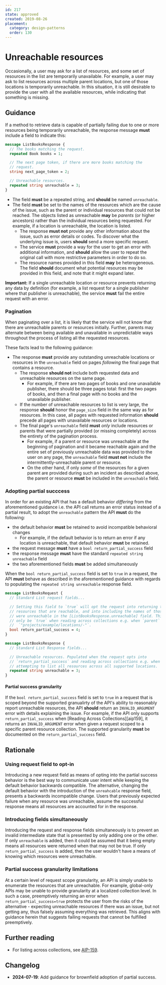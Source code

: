 ```yaml
---
id: 217
state: approved
created: 2019-08-26
placement:
  category: design-patterns
  order: 130
---
```


# Unreachable resources

Occasionally, a user may ask for a list of resources, and some set of resources
in the list are temporarily unavailable. For example, a user may ask to list
resources across multiple parent locations, but one of those locations is
temporarily unreachable. In this situation, it is still desirable to provide
the user with all the available resources, while indicating that something is
missing.

## Guidance

If a method to retrieve data is capable of partially failing due to one or more
resources being temporarily unreachable, the response message **must** include
a field to indicate this:

```proto
message ListBooksResponse {
  // The books matching the request.
  repeated Book books = 1;

  // The next page token, if there are more books matching the
  // request.
  string next_page_token = 2;

  // Unreachable resources.
  repeated string unreachable = 3;
}
```

- The field **must** be a repeated string, and **should** be named
  `unreachable`.
- The field **must** be set to the names of the resources which are the cause
  of the issue, such as the parent or individual resources that could not be
  reached. The objects listed as unreachable **may** be _parents_ (or higher
  ancestors) rather than the individual resources being requested. For example,
  if a location is unreachable, the location is listed.
  - The response **must not** provide any other information about the issue,
    such as error details or codes. To discover what the underlying issue is,
    users **should** send a more specific request.
  - The service **must** provide a way for the user to get an error with
    additional information, and **should** allow the user to repeat the
    original call with more restrictive parameters in order to do so.
  - The resource names provided in this field **may** be heterogeneous. The
    field **should** document what potential resources may be provided in this
    field, and note that it might expand later.

**Important:** If a single unreachable location or resource prevents returning
any data by definition (for example, a list request for a single publisher
where that publisher is unreachable), the service **must** fail the entire
request with an error.

### Pagination

When paginating over a list, it is likely that the service will not know that
there are unreachable parents or resources initially. Further, parents may
alternate between being available and unavailable in unpredictable ways
throughout the process of listing all the requested resources.

These facts lead to the following guidance:

- The response **must** provide any outstanding unreachable locations or
  resources in the `unreachable` field on pages _following_ the final page that
  contains a resource.
  - The response **should not** include both requested data and unreachable
    resources on the same page.
    - For example, if there are two pages of books and one unavailable
      publisher, there should be three pages total: first the two pages of
      books, and then a final page with no books and the unavailable publisher.
  - If the number of unreachable resources to list is very large, the response
    **should** honor the `page_size` field in the same way as for resources. In
    this case, all pages with requested information **should** precede all
    pages with unavailable resources or locations.
  - The final page's `unreachable` field **must** _only_ include resources or
    parents that were partially provided (or missing completely) across the
    entirety of the pagination process.
    - For example, if a parent or resource was unreachable at the beginning of
      pagination and it became reachable again and the entire set of previously
      unreachable data was provided to the user on any page, the `unreachable`
      field **must not** include the intermittently-unreachable parent or
      resource.
    - On the other hand, if only _some_ of the resources for a given parent are
      provided during such an incident as described above, the parent or
      resource **must** be included in the `unreachable` field.

### Adopting partial succcess

In order for an existing API that has a default behavior *differing* from the
aforementioned guidance i.e. the API call returns an error status instead of a
partial result, to adopt the `unreachable` pattern the API **must** do the
following:

  * the default behavior **must** be retained to avoid incompatible behavioral
    changes
    * For example, if the default behavior is to return an error if any location
      is unreachable, that default behavior **must** be retained.
  * the request message **must** have a `bool return_partial_success` field
  * the response message **must** have the standard
    `repeated string unreachable` field
  * the two aforementioned fields **must** be added simultaneously

When the `bool return_partial_success` field is set to `true` in a request, the
API **must** behave as described in the aforementioned guidance with regards to
populating the `repeated string unreachable` response field.

```proto
message ListBooksRequest {
  // Standard List request fields...

  // Setting this field to `true` will opt the request into returning the
  // resources that are reachable, and into including the names of those that
  // were unreachable in the [ListBooksResponse.unreachable] field. This can
  // only be `true` when reading across collections e.g. when `parent` is set to
  //  `"projects/example/locations/-"`.
  bool return_partial_success = 4;
}

message ListBooksResponse {
  // Standard List Response fields...

  // Unreachable resources. Populated when the request opts into
  // `return_partial_success` and reading across collections e.g. when
  // attempting to list all resources across all supported locations.
  repeated string unreachable = 3;
}
```

#### Partial success granularity

If the `bool return_partial_success` field is set to `true` in a request that is
scoped beyond the supported granualirty of the API's ability to reasonably
report unreachable resources, the API **should** return an `INVALID_ARGUMENT`
error with details explaining the issue. For example, if the API only supports
`return_partial_success` when [Reading Across Collections][aip159], it returns
an `INVALID_ARGUMENT` error when given a request scoped to a specific parent
resource collection. The supported granularity **must** be documented on the
`return_partial_success` field.

## Rationale

### Using request field to opt-in

Introducing a new request field as means of opting into the partial success
behavior is the best way to communicate user intent while keeping the 
default behavior backwards compatible. The alternative, changing the default
behavior with the introduction of the `unreahcable` response field, presents
a backwards incompatible change. Users that previously expected failure when any
resource was unreachable, assume the successful response means all resources
are accounted for in the response.

### Introducing fields simultaneously

Introducing the request and response fields simultaneously is to prevent an
invalid intermediate state that is presented by only adding one or the other. If
only `unreachable` is added, then it could be assumed that it being empty means
all resources were returned when that may not be true. If only
`return_partial_success` is added, then the user wouldn't have a means of
knowing which resources were unreachable.

### Partial success granularity limitations

At a certain level of request scope granularity, an API is simply unable to
enumerate the resources that are unreachable. For example, global-only APIs may
be unable to provide granularity at a localized collection level. In such a
case, preemptively returning an error when `return_partial_success=true`
protects the user from the risks of the alternative - expecting unreachable
resources if there was an issue, but not getting any, thus falsely assuming
everything was retrieved. This aligns with guidance herein that suggests failing
requests that cannot be fulfilled preemptively.

## Further reading

- For listing across collections, see [AIP-159][].

## Changelog

- **2024-07-19**: Add guidance for brownfield adoption of partial success.

[aip-159]: ./0159.md

